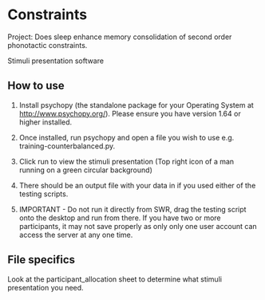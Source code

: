 Constraints
==================

Project: Does sleep enhance memory consolidation of second order phonotactic constraints.

Stimuli presentation software

How to use
----------

1. Install psychopy (the standalone package for your Operating System at http://www.psychopy.org/). Please ensure you have version 1.64 or higher installed.

2. Once installed, run psychopy and open a file you wish to use e.g.
training-counterbalanced.py.

3. Click run to view the stimuli presentation (Top right icon of a man running on a green circular background)

4. There should be an output file with your data in if you used either of
the testing scripts.

5. IMPORTANT - Do not run it directly from SWR, drag the testing script onto the desktop and run from there. If you have two or more participants, it may not save properly as only only one user account can access the server at any one time.

File specifics
--------------

Look at the participant_allocation sheet to determine what stimuli
presentation you need.
